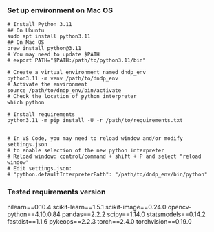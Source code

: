 ### Set up environment on Mac OS
```
# Install Python 3.11
## On Ubuntu
sudo apt install python3.11
## On Mac OS
brew install python@3.11
# You may need to update $PATH
# export PATH="$PATH:/path/to/python3.11/bin"

# Create a virtual environment named dndp_env
python3.11 -m venv /path/to/dndp_env
# Activate the environment
source /path/to/dndp_env/bin/activate
# Check the location of python interpreter
which python

# Install requirements
python3.11 -m pip install -U -r /path/to/requirements.txt


# In VS Code, you may need to reload window and/or modify settings.json
# to enable selection of the new python interpreter
# Reload window: control/command + shift + P and select "reload window"
# Edit settings.json: 
# "python.defaultInterpreterPath": "/path/to/dndp_env/bin/python"
```


### Tested requirements version
nilearn==0.10.4
scikit-learn==1.5.1
scikit-image==0.24.0
opencv-python==4.10.0.84
pandas==2.2.2
scipy==1.14.0
statsmodels==0.14.2
fastdist==1.1.6
pykeops==2.2.3
torch==2.4.0
torchvision==0.19.0